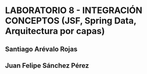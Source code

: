 # LABORATORIO 8 - INTEGRACIÓN CONCEPTOS (JSF, Spring Data, Arquitectura por capas)
## Santiago Arévalo Rojas
## Juan Felipe Sánchez Pérez
